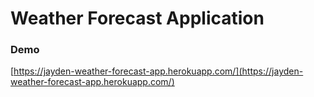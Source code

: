 # Weather Forecast Application

### Demo
[https://jayden-weather-forecast-app.herokuapp.com/](https://jayden-weather-forecast-app.herokuapp.com/)
